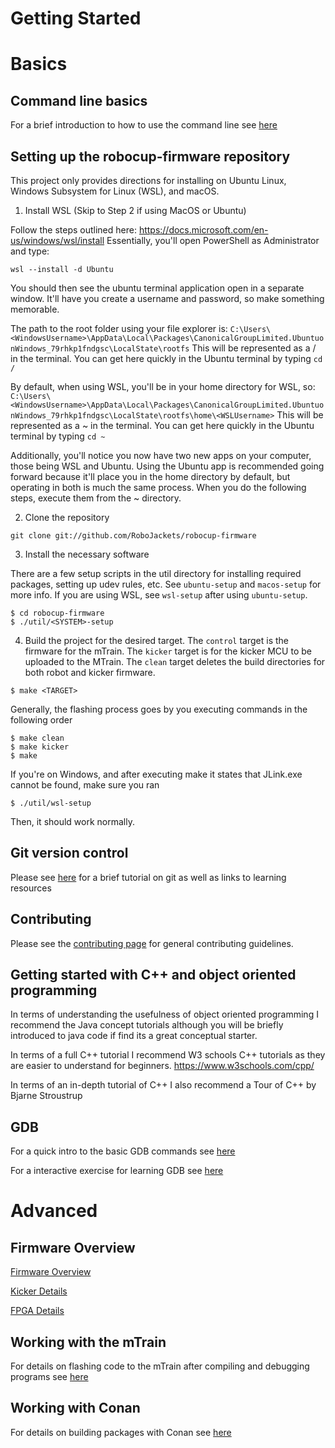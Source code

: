 # Getting Started

# Basics

## Command line basics
For a brief introduction to how to use the command line see [here](CommandLineBasics.md)


## Setting up the robocup-firmware repository
This project only provides directions for installing on Ubuntu Linux, Windows Subsystem for Linux (WSL), and macOS.

1) Install WSL (Skip to Step 2 if using MacOS or Ubuntu)

Follow the steps outlined here: https://docs.microsoft.com/en-us/windows/wsl/install
Essentially, you'll open PowerShell as Administrator and type:

```
wsl --install -d Ubuntu
```

You should then see the ubuntu terminal application open in a separate window. It'll have you create a username and password, so make something memorable.

The path to the root folder using your file explorer is:
`C:\Users\<WindowsUsername>\AppData\Local\Packages\CanonicalGroupLimited.UbuntuonWindows_79rhkp1fndgsc\LocalState\rootfs`
This will be represented as a / in the terminal. You can get here quickly in the Ubuntu terminal by typing `cd /`

By default, when using WSL, you'll be in your home directory for WSL, so: 
`C:\Users\<WindowsUsername>\AppData\Local\Packages\CanonicalGroupLimited.UbuntuonWindows_79rhkp1fndgsc\LocalState\rootfs\home\<WSLUsername>`
This will be represented as a ~ in the terminal. You can get here quickly in the Ubuntu terminal by typing `cd ~`

Additionally, you'll notice you now have two new apps on your computer, those being WSL and Ubuntu. Using the Ubuntu app is recommended going forward because it'll place you in the home directory by default, but operating in both is much the same process. When you do the following steps, execute them from the ~ directory.

2) Clone the repository

```
git clone git://github.com/RoboJackets/robocup-firmware
```

3) Install the necessary software

There are a few setup scripts in the util directory for installing required packages, setting up udev rules, etc.  See `ubuntu-setup` and `macos-setup` for more info. If you are using WSL, see `wsl-setup` after using `ubuntu-setup`.

```
$ cd robocup-firmware
$ ./util/<SYSTEM>-setup
```

4) Build the project for the desired target. The `control` target is the firmware for the mTrain. The `kicker` target is for the kicker MCU to be uploaded to the MTrain. The `clean` target deletes the build directories for both robot and kicker firmware.

```
$ make <TARGET>
```

Generally, the flashing process goes by you executing commands in the following order

```
$ make clean
$ make kicker
$ make
```

If you're on Windows, and after executing make it states that JLink.exe cannot be found, make sure you ran

```
$ ./util/wsl-setup
```

Then, it should work normally.


## Git version control
Please see [here](Git.md) for a brief tutorial on git as well as links to learning resources


## Contributing
Please see the [contributing page](Contributing.md) for general contributing guidelines.


## Getting started with C++ and object oriented programming
In terms of understanding the usefulness of object oriented programming I recommend the Java concept tutorials although you will be briefly introduced to java code if find its a great conceptual starter.

In terms of a full C++ tutorial I recommend W3 schools C++ tutorials as they are easier to understand for beginners.
https://www.w3schools.com/cpp/

In terms of an in-depth tutorial of C++ I also recommend a Tour of C++ by Bjarne Stroustrup

## GDB
For a quick intro to the basic GDB commands see [here](GDB.md)

For a interactive exercise for learning GDB see [here](GDBExercise.md)


# Advanced

## Firmware Overview
[Firmware Overview](Firmware.md)

[Kicker Details](Kicker.md)

[FPGA Details](FPGA.md)


## Working with the mTrain
For details on flashing code to the mTrain after compiling and debugging programs see [here](mTrainFlashingAndDebugging.md)


## Working with Conan
For details on building packages with Conan see [here](Conan.md)
